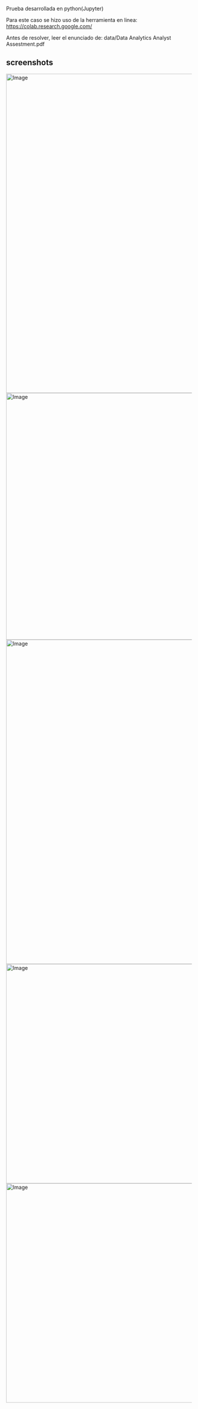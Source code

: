 Prueba desarrollada en python(Jupyter)  

Para este caso se hizo uso de la herramienta en linea:    
https://colab.research.google.com/  

Antes de resolver, leer el enunciado de: data/Data Analytics Analyst Assestment.pdf  

## screenshots  
<img width="1930" height="863" alt="Image" src="https://github.com/user-attachments/assets/007403a8-b42f-4716-b542-75e53a5759ca" />  
<img width="1978" height="667" alt="Image" src="https://github.com/user-attachments/assets/ba027ce9-ccaa-4b20-bd04-975b2d77a7f2" />  
<img width="2669" height="877" alt="Image" src="https://github.com/user-attachments/assets/4490a642-d846-496e-a15f-fab59c0fa338" />  

<img width="1189" height="593" alt="Image" src="https://github.com/user-attachments/assets/1518e8a2-e71a-4b59-ab69-5e6827ae897f" />  

<img width="1490" height="593" alt="Image" src="https://github.com/user-attachments/assets/edb538ad-bdd0-4e45-bc67-c505de6be503" />  
